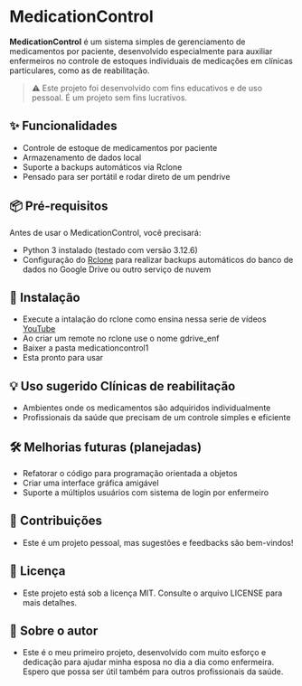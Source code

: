 # MedicationControl

**MedicationControl** é um sistema simples de gerenciamento de medicamentos por paciente, desenvolvido especialmente para auxiliar enfermeiros no controle de estoques individuais de medicações em clínicas particulares, como as de reabilitação.

> ⚠️ Este projeto foi desenvolvido com fins educativos e de uso pessoal. É um projeto sem fins lucrativos.

## ✨ Funcionalidades

- Controle de estoque de medicamentos por paciente
- Armazenamento de dados local
- Suporte a backups automáticos via Rclone
- Pensado para ser portátil e rodar direto de um pendrive

## 📦 Pré-requisitos

Antes de usar o MedicationControl, você precisará:

- Python 3 instalado (testado com versão 3.12.6)
- Configuração do [Rclone](https://rclone.org/) para realizar backups automáticos do banco de dados no Google Drive ou outro serviço de nuvem

## 🚀 Instalação
- Execute a intalação do rclone como ensina nessa serie de vídeos [YouTube](https://www.youtube.com/watch?v=xTpcp5folpw&list=PLhvJ5SM0G08qebM-vI_OpBzCiX3c4rr3L)
- Ao criar um remote no rclone use o nome gdrive_enf
- Baixer a pasta medicationcontrol1
- Esta pronto para usar

## 💡 Uso sugerido Clínicas de reabilitação

- Ambientes onde os medicamentos são adquiridos individualmente
- Profissionais da saúde que precisam de um controle simples e eficiente

## 🛠️ Melhorias futuras (planejadas)
- Refatorar o código para programação orientada a objetos
- Criar uma interface gráfica amigável
- Suporte a múltiplos usuários com sistema de login por enfermeiro

## 🤝 Contribuições
- Este é um projeto pessoal, mas sugestões e feedbacks são bem-vindos!

## 📝 Licença
- Este projeto está sob a licença MIT. Consulte o arquivo LICENSE para mais detalhes.

## 🙋 Sobre o autor
- Este é o meu primeiro projeto, desenvolvido com muito esforço e dedicação para ajudar minha esposa no dia a dia como enfermeira. Espero que possa ser útil também para outros profissionais da saúde.
